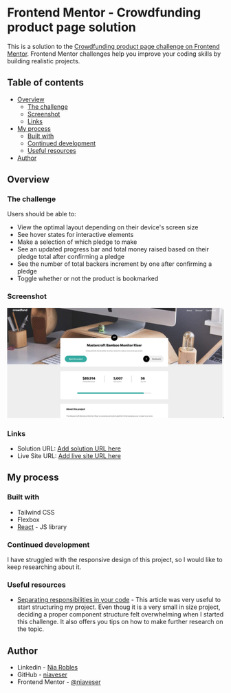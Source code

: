 # Frontend Mentor - Crowdfunding product page solution

This is a solution to the [Crowdfunding product page challenge on Frontend Mentor](https://www.frontendmentor.io/challenges/crowdfunding-product-page-7uvcZe7ZR). Frontend Mentor challenges help you improve your coding skills by building realistic projects.

## Table of contents

- [Overview](#overview)
  - [The challenge](#the-challenge)
  - [Screenshot](#screenshot)
  - [Links](#links)
- [My process](#my-process)
  - [Built with](#built-with)
  - [Continued development](#continued-development)
  - [Useful resources](#useful-resources)
- [Author](#author)

## Overview

### The challenge

Users should be able to:

- View the optimal layout depending on their device's screen size
- See hover states for interactive elements
- Make a selection of which pledge to make
- See an updated progress bar and total money raised based on their pledge total after confirming a pledge
- See the number of total backers increment by one after confirming a pledge
- Toggle whether or not the product is bookmarked

### Screenshot

![Project Screenshot](./src/assets/images/Screenshot.png)

### Links

- Solution URL: [Add solution URL here](https://www.frontendmentor.io/solutions/crowdfunding-product-page-with-tailwind-css-and-flexbox-ilLgZmaZZW)
- Live Site URL: [Add live site URL here](https://crowdfunding-product-page-teal.vercel.app)

## My process

### Built with

- Tailwind CSS
- Flexbox
- [React](https://reactjs.org/) - JS library

### Continued development

I have struggled with the responsive design of this project, so I would like to keep researching about it.

### Useful resources

- [Separating responsibilities in your code](https://sairys.medium.com/react-separating-responsibilities-using-hooks-b9c90dbb3ab9) - This article was very useful to start structuring my project. Even thoug it is a very small in size project, deciding a proper component structure felt overwhelming when I started this challenge. It also offers you tips on how to make further research on the topic.

## Author

- Linkedin - [Nia Robles](linkedin.com/in/nia-robles-205061249)
- GitHub - [niaveser](https://github.com/niaveser)
- Frontend Mentor - [@niaveser](https://www.frontendmentor.io/profile/niaveser)
